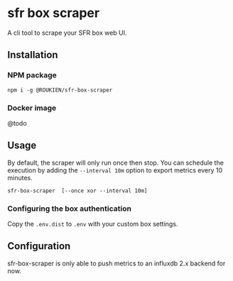 # sfr box scraper

A cli tool to scrape your SFR box web UI.

## Installation

### NPM package

```shell
npm i -g @ROUKIEN/sfr-box-scraper
```

### Docker image

@todo

## Usage

By default, the scraper will only run once then stop.
You can schedule the execution by adding the `--interval 10m` option to export metrics every 10 minutes.

```shell
sfr-box-scraper  [--once xor --interval 10m]
```

### Configuring the box authentication

Copy the `.env.dist` to `.env` with your custom box settings.

## Configuration

sfr-box-scraper is only able to push metrics to an influxdb 2.x backend for now.
